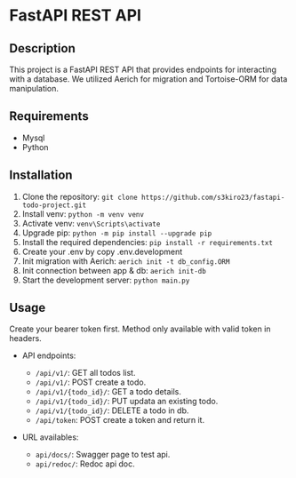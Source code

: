 # FastAPI REST API

## Description
This project is a FastAPI REST API that provides endpoints for interacting with a database.
We utilized Aerich for migration and Tortoise-ORM for data manipulation.

## Requirements

- Mysql
- Python

## Installation
1. Clone the repository: `git clone https://github.com/s3kiro23/fastapi-todo-project.git`
2. Install venv: `python -m venv venv`
3. Activate venv: `venv\Scripts\activate`
4. Upgrade pip: `python -m pip install --upgrade pip`
5. Install the required dependencies: `pip install -r requirements.txt`
6. Create your .env by copy .env.development
7. Init migration with Aerich: `aerich init -t db_config.ORM`
8. Init connection between app & db: `aerich init-db`
7. Start the development server: `python main.py`

## Usage
Create your bearer token first.
Method only available with valid token in headers.

- API endpoints:
  - `/api/v1/`: GET all todos list.
  - `/api/v1/`: POST create a todo.
  - `/api/v1/{todo_id}/`: GET a todo details.
  - `/api/v1/{todo_id}/`: PUT updata an existing todo.
  - `/api/v1/{todo_id}/`: DELETE a todo in db.
  - `/api/token`: POST create a token and return it.

- URL availables:
  - `api/docs/`: Swagger page to test api.
  - `api/redoc/`: Redoc api doc.
